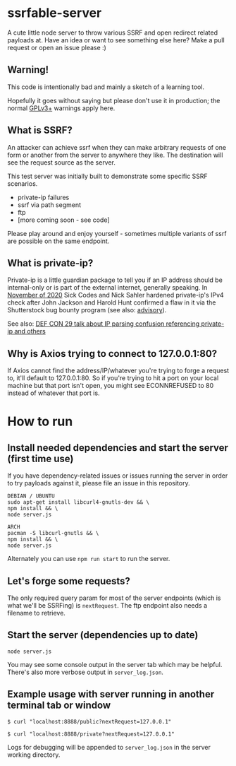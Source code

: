 # ssrfable-server
A cute little node server to throw various SSRF and open redirect related payloads at. Have an idea or want to see something else here? Make a pull request or open an issue please :)

## Warning!
This code is intentionally bad and mainly a sketch of a learning tool. 

Hopefully it goes without saying but please don't use it in production; the normal [GPLv3+](https://www.gnu.org/licenses/gpl-3.0.en.html) warnings apply here.

## What is SSRF?
An attacker can achieve ssrf when they can make arbitrary requests of one form or another from the server to anywhere they like. The destination will see the request source as the server.

This test server was initially built to demonstrate some specific SSRF scenarios.
- private-ip failures
- ssrf via path segment
- ftp
- [more coming soon - see code]

Please play around and enjoy yourself - sometimes multiple variants of ssrf are possible on the same endpoint.

## What is private-ip?
Private-ip is a little guardian package to tell you if an IP address should be internal-only or is part of the external internet, generally speaking. In [November of 2020](https://github.com/frenchbread/private-ip/pull/2) Sick Codes and Nick Sahler hardened private-ip's IPv4 check after John Jackson and Harold Hunt confirmed a flaw in it via the Shutterstock bug bounty program (see also: [advisory](https://github.com/sickcodes/security/blob/master/advisories/SICK-2020-022.md)).

See also: [DEF CON 29 talk about IP parsing confusion referencing private-ip and others](https://www.youtube.com/watch?v=_o1RPJAe4kU)

## Why is Axios trying to connect to 127.0.0.1:80?

If Axios cannot find the address/IP/whatever you're trying to forge a request to, it'll default to 127.0.0.1:80. So if you're trying to hit a port on your local machine but that port isn't open, you might see ECONNREFUSED to 80 instead of whatever that port is.

# How to run

## Install needed dependencies and start the server (first time use)
If you have dependency-related issues or issues running the server in order to try payloads against it, please file an issue in this repository.

```
DEBIAN / UBUNTU
sudo apt-get install libcurl4-gnutls-dev && \
npm install && \
node server.js

ARCH
pacman -S libcurl-gnutls && \ 
npm install && \
node server.js
```

Alternately you can use `npm run start` to run the server.

## Let's forge some requests?
The only required query param for most of the server endpoints (which is what we'll be SSRFing) is `nextRequest`. The ftp endpoint also needs a filename to retrieve.

## Start the server (dependencies up to date)
```
node server.js
```
You may see some console output in the server tab which may be helpful. There's also more verbose output in `server_log.json`.

## Example usage with server running in another terminal tab or window
```
$ curl "localhost:8888/public?nextRequest=127.0.0.1"
```

```
$ curl "localhost:8888/private?nextRequest=127.0.0.1"
```

Logs for debugging will be appended to `server_log.json` in the server working directory.
